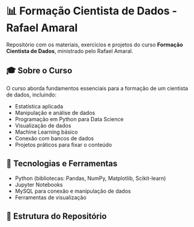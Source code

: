 # 📊 Formação Cientista de Dados - Rafael Amaral

Repositório com os materiais, exercícios e projetos do curso **Formação Cientista de Dados**, ministrado pelo Rafael Amaral.

## 🎓 Sobre o Curso

O curso aborda fundamentos essenciais para a formação de um cientista de dados, incluindo:

- Estatística aplicada
- Manipulação e análise de dados
- Programação em Python para Data Science
- Visualização de dados
- Machine Learning básico
- Conexão com bancos de dados
- Projetos práticos para fixar o conteúdo

## 🧩 Tecnologias e Ferramentas

- Python (bibliotecas: Pandas, NumPy, Matplotlib, Scikit-learn)
- Jupyter Notebooks
- MySQL para conexão e manipulação de dados
- Ferramentas de visualização

## 📁 Estrutura do Repositório